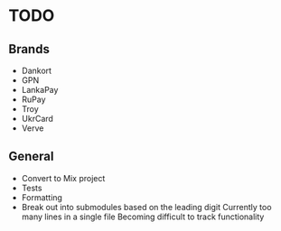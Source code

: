 # TODO

## Brands

- Dankort
- GPN
- LankaPay
- RuPay
- Troy
- UkrCard
- Verve

## General

- Convert to Mix project
- Tests
- Formatting
- Break out into submodules based on the leading digit
  Currently too many lines in a single file
  Becoming difficult to track functionality

